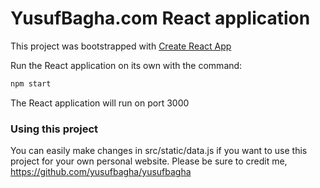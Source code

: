 # YusufBagha.com React application 

This project was bootstrapped with [Create React App](https://github.com/facebookincubator/create-react-app)

Run the React application on its own with the command:

```bash
npm start
```

The React application will run on port 3000 

### Using this project

You can easily make changes in src/static/data.js if you want to use this project for your own personal website.
Please be sure to credit me, https://github.com/yusufbagha/yusufbagha

